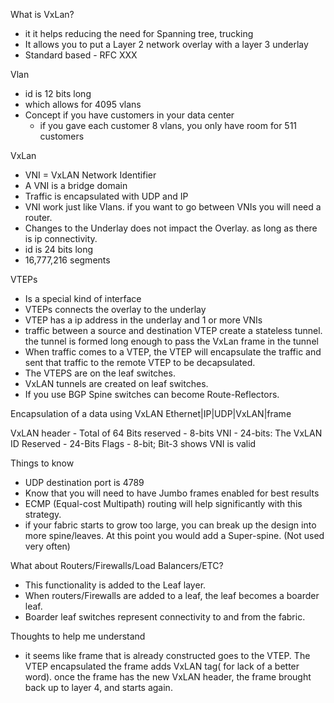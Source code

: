 What is VxLan?
- it it helps reducing the need for Spanning tree, trucking
- It allows you to put a Layer 2 network overlay with a layer 3 underlay
- Standard based - RFC XXX

Vlan 
- id is 12 bits long
- which allows for 4095 vlans
- Concept if you have customers in your data center
  - if you gave each customer 8 vlans, you only have room for 511 customers

VxLan
- VNI = VxLAN Network Identifier
- A VNI is a bridge domain
- Traffic is encapsulated with UDP and IP 
- VNI work just like Vlans. if you want to go between VNIs you will need a router.
- Changes to the Underlay does not impact the Overlay. as long as there is ip connectivity.
- id is 24 bits long
- 16,777,216 segments

VTEPs
- Is a special kind of interface  
- VTEPs connects the overlay to the underlay
- VTEP has a ip address in the underlay and 1 or more VNIs
- traffic between a source and destination VTEP create a stateless tunnel. the tunnel is formed long enough to pass the VxLan frame in the tunnel
- When traffic comes to a VTEP, the VTEP will encapsulate the traffic and sent that traffic to the remote VTEP to be decapsulated.
- The VTEPS are on the leaf switches.
- VxLAN tunnels are created on leaf switches.
- If you use BGP Spine switches can become Route-Reflectors.

Encapsulation of a data using VxLAN
Ethernet|IP|UDP|VxLAN|frame

VxLAN header -  Total of 64 Bits
reserved - 8-bits
VNI - 24-bits: The VxLAN ID
Reserved - 24-Bits
Flags - 8-bit; Bit-3 shows VNI is valid

Things to know
- UDP destination port is 4789 
- Know that you will need to have Jumbo frames enabled for best results
- ECMP (Equal-cost Multipath) routing will help significantly with this strategy. 
- if your fabric starts to grow too large, you can break up the design into more spine/leaves. At this point you would add a Super-spine. (Not used very often)

What about Routers/Firewalls/Load Balancers/ETC?
- This functionality is added to the Leaf layer.
- When routers/Firewalls are added to a leaf, the leaf becomes a boarder leaf.
- Boarder leaf switches represent connectivity to and from the fabric.


Thoughts to help me understand
- it seems like frame that is already constructed goes to the VTEP. The VTEP encapsulated the frame adds VxLAN tag( for lack of a better word). once the frame has the new VxLAN header, the frame brought back up to layer 4, and starts again.